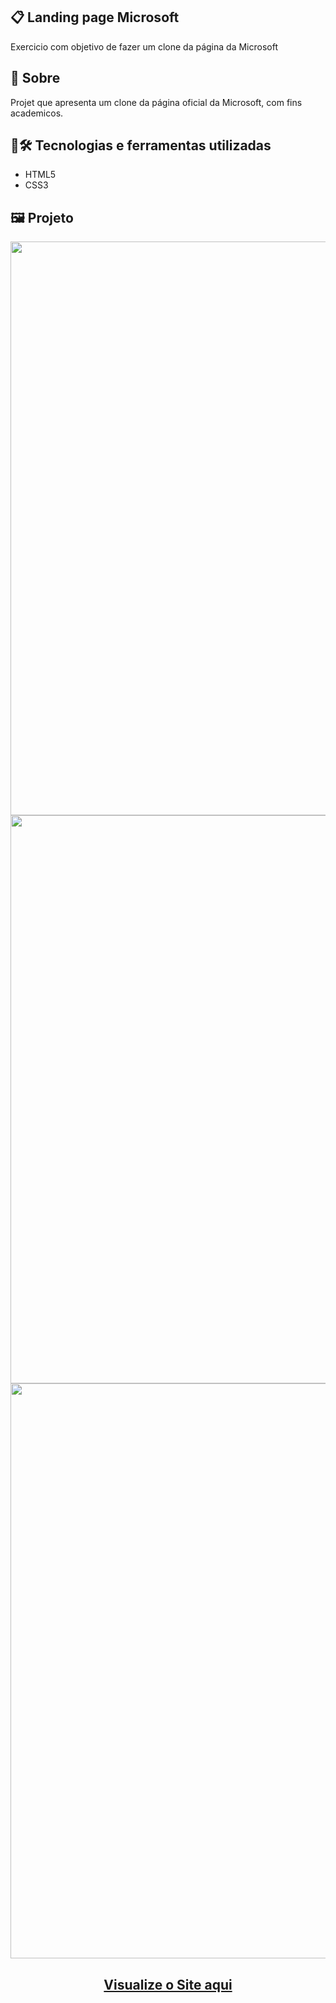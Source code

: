 ## 📋 Landing page Microsoft
Exercicio com objetivo de fazer um clone da página da Microsoft
## 🧐 Sobre
Projet que apresenta um clone da página oficial da Microsoft, com fins academicos.
## 🤖🛠️ Tecnologias e ferramentas utilizadas
- HTML5
- CSS3
## 🖼️ Projeto
<p align="center">
  <img width="1816" height="918" alt="image" src="https://github.com/user-attachments/assets/8d649021-8614-4bdc-aa95-bc2fedd31fc9" />
  <img width="1823" height="909" alt="image" src="https://github.com/user-attachments/assets/e781421f-acae-4b3f-82e8-2369336c288e" />
  <img width="1818" height="920" alt="image" src="https://github.com/user-attachments/assets/c9680d26-229b-45bd-b214-3a820c2606f7" />
<h2 align="center">
  <a href="https://brunosts94.github.io/LandingPages_Portifolio/microsoft/index.html">Visualize o Site aqui</a>
</h2>

